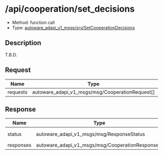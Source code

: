 <!-- This file is generated by a tool. Do not edit directly. -->

# /api/cooperation/set_decisions

- Method: function call
- Type: [autoware_adapi_v1_msgs/srv/SetCooperationDecisions](../../../types/autoware_adapi_v1_msgs/srv/set_cooperation_decisions.md)

## Description

T.B.D.

## Request

| Name     | Type                                            | Description |
| -------- | ----------------------------------------------- | ----------- |
| requests | autoware_adapi_v1_msgs/msg/CooperationRequest[] | T.B.D.      |

## Response

| Name      | Type                                             | Description     |
| --------- | ------------------------------------------------ | --------------- |
| status    | autoware_adapi_v1_msgs/msg/ResponseStatus        | response status |
| responses | autoware_adapi_v1_msgs/msg/CooperationResponse[] | T.B.D.          |
